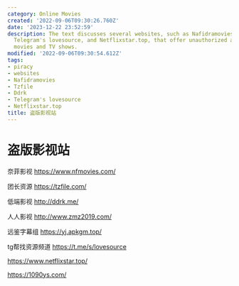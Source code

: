 ```yaml
---
category: Online Movies
created: '2022-09-06T09:30:26.760Z'
date: '2023-12-22 23:52:59'
description: The text discusses several websites, such as Nafidramovies, Tzfile, Ddrk,
  Telegram's lovesource, and Netflixstar.top, that offer unauthorized access to pirated
  movies and TV shows.
modified: '2022-09-06T09:30:54.612Z'
tags:
- piracy
- websites
- Nafidramovies
- Tzfile
- Ddrk
- Telegram's lovesource
- Netflixstar.top
title: 盗版影视站
---
```


# 盗版影视站

奈菲影视
https://www.nfmovies.com/

团长资源
https://tzfile.com/

低端影视
http://ddrk.me/

人人影视
http://www.zmz2019.com/

远鉴字幕组
https://yj.apkgm.top/

tg帮找资源频道
https://t.me/s/lovesource

https://www.netflixstar.top/

https://1090ys.com/
